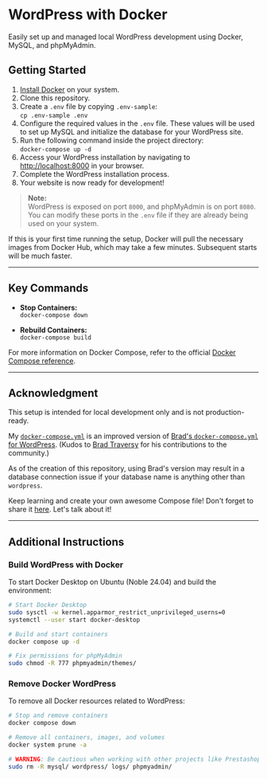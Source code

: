 # WordPress with Docker

Easily set up and managed local WordPress development using Docker, MySQL, and phpMyAdmin.

## Getting Started

1. [Install Docker](https://docs.docker.com/get-docker/) on your system.
2. Clone this repository.
3. Create a `.env` file by copying `.env-sample`:  
   `cp .env-sample .env`
4. Configure the required values in the `.env` file. These values will be used to set up MySQL and initialize the database for your WordPress site.
5. Run the following command inside the project directory:  
   `docker-compose up -d`
6. Access your WordPress installation by navigating to [http://localhost:8000](http://localhost:8000) in your browser.
7. Complete the WordPress installation process.
8. Your website is now ready for development!

> **Note:**  
> WordPress is exposed on port `8000`, and phpMyAdmin is on port `8080`. You can modify these ports in the `.env` file if they are already being used on your system.

If this is your first time running the setup, Docker will pull the necessary images from Docker Hub, which may take a few minutes. Subsequent starts will be much faster.

---

## Key Commands

- **Stop Containers:**  
  `docker-compose down`
  
- **Rebuild Containers:**  
  `docker-compose build`

For more information on Docker Compose, refer to the official [Docker Compose reference](https://docs.docker.com/compose/reference/).

---

## Acknowledgment

This setup is intended for local development only and is not production-ready.

My [`docker-compose.yml`](https://github.com/IamLizu/wp-docker/blob/master/docker-compose.yml) is an improved version of [Brad's `docker-compose.yml` for WordPress](https://gist.github.com/bradtraversy/faa8de544c62eef3f31de406982f1d42). (Kudos to [Brad Traversy](https://github.com/bradtraversy/) for his contributions to the community.)

As of the creation of this repository, using Brad's version may result in a database connection issue if your database name is anything other than `wordpress`.

Keep learning and create your own awesome Compose file! Don't forget to share it [here](https://github.com/IamLizu/wp-docker/discussions/1). Let's talk about it!

---

## Additional Instructions

### Build WordPress with Docker

To start Docker Desktop on Ubuntu (Noble 24.04) and build the environment:

```bash
# Start Docker Desktop
sudo sysctl -w kernel.apparmor_restrict_unprivileged_userns=0
systemctl --user start docker-desktop

# Build and start containers
docker compose up -d

# Fix permissions for phpMyAdmin
sudo chmod -R 777 phpmyadmin/themes/
```

### Remove Docker WordPress

To remove all Docker resources related to WordPress:

```bash
# Stop and remove containers
docker compose down

# Remove all containers, images, and volumes
docker system prune -a

# WARNING: Be cautious when working with other projects like Prestashop
sudo rm -R mysql/ wordpress/ logs/ phpmyadmin/
```
